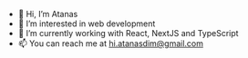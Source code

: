- 👋 Hi, I’m Atanas
- 👀 I’m interested in web development
- 🌱 I’m currently working with React, NextJS and TypeScript
- 📫 You can reach me at hi.atanasdim@gmail.com

<!---
atanas-dim/atanas-dim is a ✨ special ✨ repository because its `README.md` (this file) appears on your GitHub profile.
You can click the Preview link to take a look at your changes.
--->
